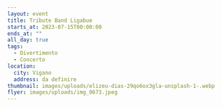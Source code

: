 ```yaml
---
layout: event
title: Tribute Band Ligabue
starts_at: 2023-07-15T00:00:00
ends_at: ""
all_day: true
tags:
  - Divertimento
  - Concerto
location:
  city: Vigano
  address: da definire
thumbnail: images/uploads/elizeu-dias-29qo6ox3gla-unsplash-1-.webp
flyer: images/uploads/img_0673.jpeg
---
```

